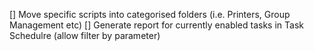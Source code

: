 [] Move specific scripts into categorised folders (i.e. Printers, Group Management etc)
[] Generate report for currently enabled tasks in Task Schedulre (allow filter by parameter)